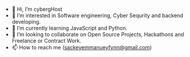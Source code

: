 - 👋 Hi, I’m cybergHost
- 👀 I’m interested in Software engineering, Cyber Sequrity and backend developing.
- 🌱 I’m currently learning JavaScript and Python.
- 💞️ I’m looking to collaborate on Open Source Projects, Hackathons and Freelance or Contract Work.
- 📫 How to reach me (sackeyemmanueyfynn@gmail.com)

<!---
InFynnity8/InFynnity8 is a ✨ special ✨ repository because its `README.md` (this file) appears on your GitHub profile.
You can click the Preview link to take a look at your changes.
--->
